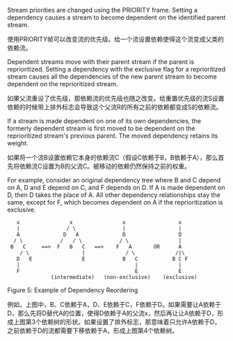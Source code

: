 Stream priorities are changed using the PRIORITY frame. Setting a dependency causes a stream to become dependent on the identified parent stream.

使用PRIORITY帧可以改变流的优先级。给一个流设置依赖使得这个流变成父类的依赖流。

Dependent streams move with their parent stream if the parent is reprioritized. Setting a dependency with the exclusive flag for a reprioritized stream causes all the dependencies of the new parent stream to become dependent on the reprioritized stream.

如果父流重设了优先级，那依赖流的优先级也随之改变。给重置优先级的流S设置依赖的时候带上排外标志会导致这个父流R的所有之前的依赖都变成S的依赖流。

If a stream is made dependent on one of its own dependencies, the formerly dependent stream is first moved to be dependent on the reprioritized stream's previous parent. The moved dependency retains its weight.

如果将一个流B设置依赖它本身的依赖流C（假设C依赖于B，B依赖于A），那么首先将依赖流C设置为B的父流C。被移动的依赖仍然保持之前的权重。

For example, consider an original dependency tree where B and C depend on A, D and E depend on C, and F depends on D. If A is made dependent on D, then D takes the place of A. All other dependency relationships stay the same, except for F, which becomes dependent on A if the reprioritization is exclusive.

	   x                x                x                 x
	   |               / \               |                 |
	   A              D   A              D                 D
	  / \            /   / \            / \                |
	 B   C     ==>  F   B   C   ==>    F   A       OR      A
	    / \                 |             / \             /|\
	   D   E                E            B   C           B C F
	   |                                     |             |
	   F                                     E             E
	              (intermediate)   (non-exclusive)    (exclusive)
Figure 5: Example of Dependency Reordering

例如，上图中，B、C依赖于A，D、E依赖于C，F依赖于D。如果需要让A依赖于D，那么先将D替代A的位置，使得D依赖于A的父流x，然后再让让A依赖于D，形成上图第3个依赖树的形状。如果设置了排外标志，那意味着只允许A依赖于D，之前依赖于D的流都需要下移依赖于A，形成上图第4个依赖树。